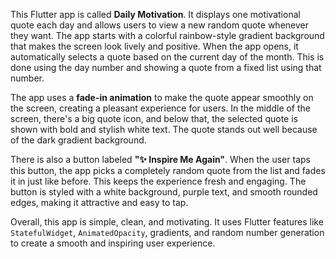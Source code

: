 This Flutter app is called **Daily Motivation**. It displays one motivational quote each day and allows users to view a new random quote whenever they want. The app starts with a colorful rainbow-style gradient background that makes the screen look lively and positive. When the app opens, it automatically selects a quote based on the current day of the month. This is done using the day number and showing a quote from a fixed list using that number.

The app uses a **fade-in animation** to make the quote appear smoothly on the screen, creating a pleasant experience for users. In the middle of the screen, there's a big quote icon, and below that, the selected quote is shown with bold and stylish white text. The quote stands out well because of the dark gradient background.

There is also a button labeled **"✨ Inspire Me Again"**. When the user taps this button, the app picks a completely random quote from the list and fades it in just like before. This keeps the experience fresh and engaging. The button is styled with a white background, purple text, and smooth rounded edges, making it attractive and easy to tap.

Overall, this app is simple, clean, and motivating. It uses Flutter features like `StatefulWidget`, `AnimatedOpacity`, gradients, and random number generation to create a smooth and inspiring user experience.
